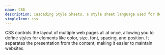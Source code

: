 ```yaml
---
name: CSS
description: Cascading Style Sheets, a style sheet language used for describing the presentation of a document written in HTML
simpleIcon: css
---
```


CSS controls the layout of multiple web pages all at once, allowing you to define styles for elements like color, size, font, spacing, and position. It separates the presentation from the content, making it easier to maintain websites.
